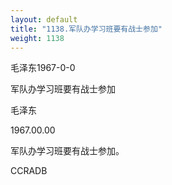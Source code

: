 ```yaml
---
layout: default
title: "1138.军队办学习班要有战士参加"
weight: 1138
---
```


毛泽东1967-0-0

军队办学习班要有战士参加

毛泽东

1967.00.00

军队办学习班要有战士参加。

CCRADB

